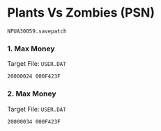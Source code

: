#  Plants Vs Zombies (PSN) 

`NPUA30059.savepatch`

### 1. Max Money

Target File: `USER.DAT`

```
20000024 000F423F
```

### 2. Max Money

Target File: `USER.DAT`

```
20000034 000F423F
```

